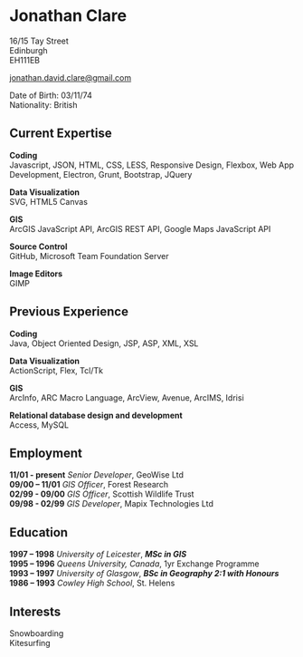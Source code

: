 # Jonathan Clare

16/15 Tay Street  
Edinburgh  
EH111EB

jonathan.david.clare@gmail.com

Date of Birth: 03/11/74  
Nationality: British

## Current Expertise

**Coding**  
Javascript, JSON, HTML, CSS, LESS, Responsive Design, Flexbox, Web App Development, Electron, Grunt, Bootstrap, JQuery  

**Data Visualization**  
SVG, HTML5 Canvas  

**GIS**  
ArcGIS JavaScript API, ArcGIS REST API, Google Maps JavaScript API  

**Source Control**  
GitHub, Microsoft Team Foundation Server

**Image Editors**  
GIMP  

## Previous Experience

**Coding**  
Java, Object Oriented Design, JSP, ASP, XML, XSL  

**Data Visualization**  
ActionScript, Flex, Tcl/Tk  

**GIS**  
ArcInfo, ARC Macro Language, ArcView, Avenue, ArcIMS, Idrisi  

**Relational database design and development**  
Access, MySQL  

## Employment

**11/01 - present** *Senior Developer*, GeoWise Ltd  
**09/00 – 11/01** *GIS Officer*, Forest Research  
**02/99 - 09/00** *GIS Officer*, Scottish Wildlife Trust   
**09/98 - 02/99** *GIS Developer*, Mapix Technologies Ltd

## Education

**1997 – 1998** *University of Leicester*, ***MSc in GIS***  
**1995 – 1996** *Queens University, Canada*, 1yr Exchange Programme  
**1993 – 1997** *University of Glasgow*, ***BSc in Geography 2:1 with Honours***  
**1986 – 1993** *Cowley High School*, St. Helens

## Interests
Snowboarding  
Kitesurfing 